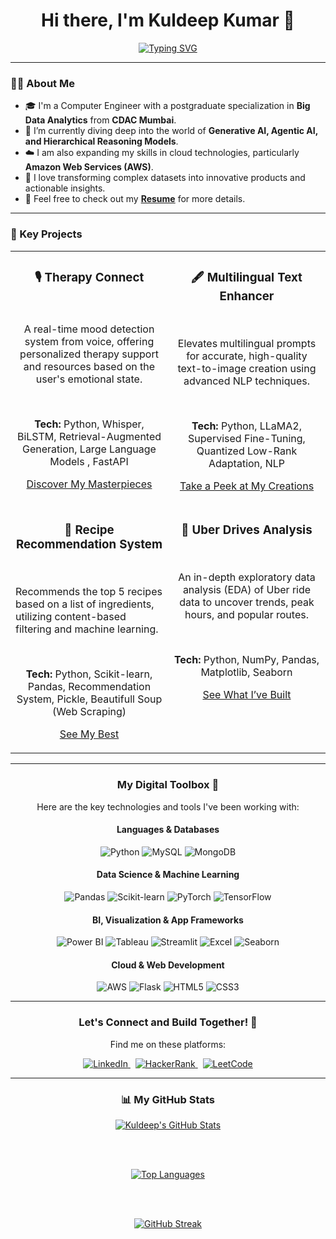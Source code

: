 <div align="center">

  <h1>
    Hi there, I'm Kuldeep Kumar 👋
  </h1>

  <a href="https://git.io/typing-svg">
    <img src="https://readme-typing-svg.demolab.com?font=Fira+Code&weight=600&size=25&pause=1000&color=79E6F3&center=true&vCenter=true&width=500&lines=Computer+Science+Engineer;PG-DBDA+From+CDAC+Mumbai;AI+%26+ML+Enthusiast;Turning+Data+into+Insights;Developing+Intelligent+Systems;Mastering+LLMs+and+Agentic+AI;Driven+by+Curiosity+and+Code" alt="Typing SVG" />
  </a>
  
</div>

---

### 👨‍💻 About Me

* 🎓 I'm a Computer Engineer with a postgraduate specialization in **Big Data Analytics** from **CDAC Mumbai**.
* 🌱 I’m currently diving deep into the world of **Generative AI, Agentic AI, and Hierarchical Reasoning Models**.
* ☁️ I am also expanding my skills in cloud technologies, particularly **Amazon Web Services (AWS)**.
* 🚀 I love transforming complex datasets into innovative products and actionable insights.
* 📄 Feel free to check out my **[Resume](https://drive.google.com/file/d/1Nt7H9DGVGcfe9XDv_7QJraeArGRtSW1Y/view?usp=sharing)** for more details.

---


### 🚀 Key Projects

<table>
<tr>
<td width="50%" valign="top">
  <h3 align="center">🎙️ Therapy Connect</h3>
  <br />
  <p align="center">
    A real-time mood detection system from voice, offering personalized therapy support and resources based on the user's emotional state.
  </p>
  <br />
  <p align="center">
    <b>Tech:</b> Python, Whisper, BiLSTM, Retrieval-Augmented Generation, Large Language Models , FastAPI
  </p>
  <p align="center">
    <a href="https://github.com/kuldeepkumar03/Therapy_Connect">Discover My Masterpieces</a>
    <p>
    </p>
  </p>
</td>
<td width="50%" valign="top">
  <h3 align="center">🖋️ Multilingual Text Enhancer</h3>
  <br />
  <p align="center">
    Elevates multilingual prompts for accurate, high-quality text-to-image creation using advanced NLP techniques.
  </p>
  <br />
  <p align="center">
    <b>Tech:</b> Python, LLaMA2, Supervised Fine-Tuning, Quantized Low-Rank Adaptation, NLP
  
  </p>
  <p align="center">
    <a href="https://github.com/kuldeepkumar03/Multilingual-Text-Enhancer">Take a Peek at My Creations</a>
    <br> 
  </p>
</td>
</tr>
<tr>
<td width="50%" valign="top">
  <h3 align="center">🍲 Recipe Recommendation System</h3>
  <br />
  <p align-center">
    Recommends the top 5 recipes based on a list of ingredients, utilizing content-based filtering and machine learning.
  </p>
  <br />
  <p align="center">
    <b>Tech:</b> Python, Scikit-learn, Pandas, Recommendation System, Pickle, Beautifull Soup (Web Scraping)
  </p>
  <p align="center">
    <a href="https://github.com/kuldeepkumar03/Recipe-Recommendation-System">See My Best</a>
    <p>
    </p>
  </p>
</td>
<td width="50%" valign="top">
  <h3 align="center">🚖 Uber Drives Analysis</h3>
  <br />
  <p align="center">
    An in-depth exploratory data analysis (EDA) of Uber ride data to uncover trends, peak hours, and popular routes.
  </p>
  <br />
  <p align="center">
    <b>Tech:</b> Python, NumPy, Pandas, Matplotlib, Seaborn
  </p>
  <p align="center">
    <a href="https://github.com/kuldeepkumar03/UberAnalysis">See What I’ve Built</a>
  </p>
</td>
</tr>
</table>


---
<div align="center">

<div align="center">

<h3>My Digital Toolbox 🧰</h3>
<p>Here are the key technologies and tools I've been working with:</p>

<h4>Languages & Databases</h4>
<p>
  <img src="https://img.shields.io/badge/Python-3776AB?style=for-the-badge&logo=python&logoColor=white" alt="Python"/>
  <img src="https://img.shields.io/badge/MySQL-4479A1?style=for-the-badge&logo=mysql&logoColor=white" alt="MySQL"/>
  <img src="https://img.shields.io/badge/MongoDB-47A248?style=for-the-badge&logo=mongodb&logoColor=white" alt="MongoDB"/>
</p>

<h4>Data Science & Machine Learning</h4>
<p>
  <img src="https://img.shields.io/badge/Pandas-150458?style=for-the-badge&logo=pandas&logoColor=white" alt="Pandas"/>
  <img src="https://img.shields.io/badge/scikit--learn-F7931E?style=for-the-badge&logo=scikit-learn&logoColor=white" alt="Scikit-learn"/>
  <img src="https://img.shields.io/badge/PyTorch-EE4C2C?style=for-the-badge&logo=pytorch&logoColor=white" alt="PyTorch"/>
  <img src="https://img.shields.io/badge/TensorFlow-FF6F00?style=for-the-badge&logo=tensorflow&logoColor=white" alt="TensorFlow"/>
</p>

<h4>BI, Visualization & App Frameworks</h4>
<p>
  <img src="https://img.shields.io/badge/Power_BI-F2C811?style=for-the-badge&logo=powerbi&logoColor=black" alt="Power BI"/>
  <img src="https://img.shields.io/badge/Tableau-E97627?style=for-the-badge&logo=tableau&logoColor=white" alt="Tableau"/>
  <img src="https://img.shields.io/badge/Streamlit-FF4B4B?style=for-the-badge&logo=streamlit&logoColor=white" alt="Streamlit"/>
  <img src="https://img.shields.io/badge/Microsoft_Excel-217346?style=for-the-badge&logo=microsoftexcel&logoColor=white" alt="Excel"/>
  <img src="https://img.shields.io/badge/seaborn-3776AB?style=for-the-badge&logo=seaborn&logoColor=white" alt="Seaborn"/>
</p>

<h4>Cloud & Web Development</h4>
<p>
  <img src="https://img.shields.io/badge/Amazon_AWS-232F3E?style=for-the-badge&logo=amazon-aws&logoColor=white" alt="AWS"/>
  <img src="https://img.shields.io/badge/Flask-000000?style=for-the-badge&logo=flask&logoColor=white" alt="Flask"/>
  <img src="https://img.shields.io/badge/HTML5-E34F26?style=for-the-badge&logo=html5&logoColor=white" alt="HTML5"/>
  <img src="https://img.shields.io/badge/CSS3-1572B6?style=for-the-badge&logo=css3&logoColor=white" alt="CSS3"/>
</p>

</div>

---


<div align="center">
 <h3>Let's Connect and Build Together! 🤝</h3>
 <p>Find me on these platforms:</p>
 <p>
  <a href="https://www.linkedin.com/in/kuldeepkumar1207/" target="_blank">
    <img src="https://img.shields.io/badge/LinkedIn-0A66C2?style=for-the-badge&logo=linkedin&logoColor=white" alt="LinkedIn">
  </a> &nbsp;
  <a href="https://www.hackerrank.com/profile/deepkul2002" target="_blank">
    <img src="https://img.shields.io/badge/HackerRank-2EC866?style=for-the-badge&logo=hackerrank&logoColor=white" alt="HackerRank">
  </a> &nbsp;
  <a href="https://leetcode.com/u/superpanda077/" target="_blank">
    <img src="https://img.shields.io/badge/LeetCode-FFA116?style=for-the-badge&logo=leetcode&logoColor=black" alt="LeetCode">
  </a>
 </p>
</div>

---

### 📊 My GitHub Stats

<div align="center">

  <a href="https://github.com/kuldeepkumar03">
    <img src="https://github-readme-stats.vercel.app/api?username=kuldeepkumar03&show_icons=true&theme=tokyonight&count_private=true" alt="Kuldeep's GitHub Stats" />
  </a>
  
  <br><br>
  
  <a href="https://github.com/kuldeepkumar03">
    <img src="https://github-readme-stats.vercel.app/api/top-langs/?username=kuldeepkumar03&layout=compact&theme=tokyonight" alt="Top Languages" />
  </a>
  
  <br><br>
  
  <a href="https://github.com/kuldeepkumar03">
    <img src="https://github-readme-streak-stats.herokuapp.com/?user=kuldeepkumar03&theme=tokyonight" alt="GitHub Streak" />
  </a>

</div>
